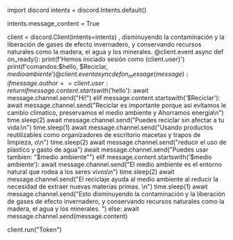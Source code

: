 import discord
intents = discord.Intents.default()

intents.message_content = True

client = discord.Client(intents=intents)
, disminuyendo la contaminación y la liberación de gases de efecto invernadero, y conservando recursos naturales como la madera, el agua y los minerales. 
@client.event
async def on_ready():
    print(f'Hemos iniciado sesión como {client.user}')
    print(f'comandos:$hello, $Reciclar, $medio ambiente')
@client.event
async def on_message(message):
    if message.author == client.user:
        return
    if message.content.startswith('$hello'):
        await message.channel.send("Hi!")
    elif message.content.startswith('$Reciclar'):
        await message.channel.send("Reciclar es importante porque asi evitamos le cambio climatico, preservamos el medio ambiente y Ahorramos energía\n")
        time.sleep(2)
        await message.channel.send("Puedes reciclar sin afectar a tu vida:\n")
        time.sleep(1)
        await message.channel.send("Usando productos reutilizables como organizadores de escritorio macetas y trapos de limpieza, o\n")
        time.sleep(2)
        await message.channel.send("reducir el uso de plastico y gasto de agua")
        await message.channel.send("Puedes usar tambien: "$medio ambiente"")
    elif message.content.startswith('$medio ambiente'):
        await message.channel.send("El medio ambiente es el entorno natural que rodea a los seres vivos\n")
        time.sleep(2)
        await message.channel.send("El reciclaje ayuda al medio ambiente al reducir la necesidad de extraer nuevas materias primas. \n")
        time.sleep(1)
        await message.channel.send("Esto disminuyendo la contaminación y la liberación de gases de efecto invernadero, y conservando recursos naturales como la madera, el agua y los minerales. ")
    else:
        await message.channel.send(message.content)
    
client.run("Token")
